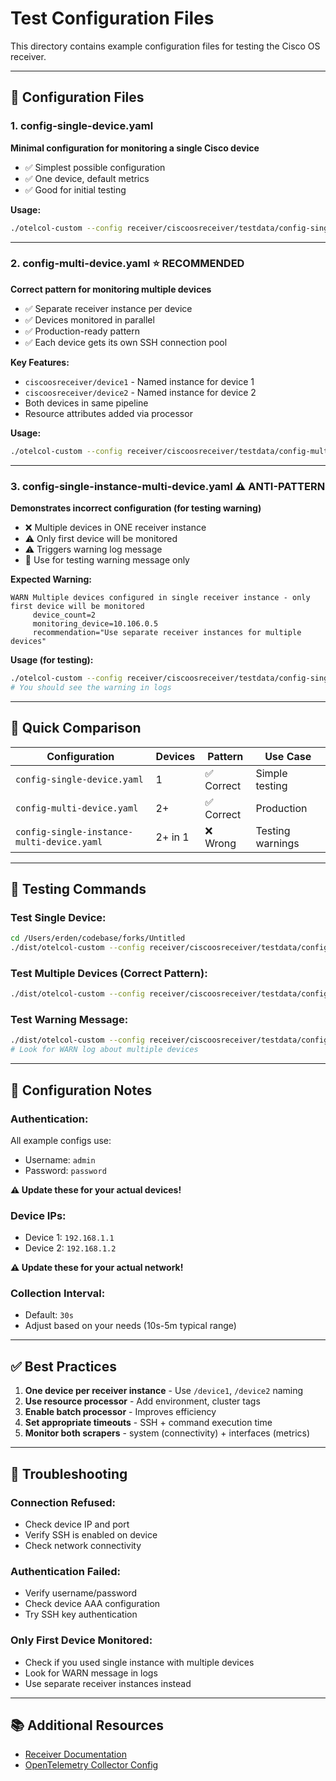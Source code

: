 # Test Configuration Files

This directory contains example configuration files for testing the Cisco OS receiver.

---

## 📄 Configuration Files

### **1. config-single-device.yaml**
**Minimal configuration for monitoring a single Cisco device**

- ✅ Simplest possible configuration
- ✅ One device, default metrics
- ✅ Good for initial testing

**Usage:**
```bash
./otelcol-custom --config receiver/ciscoosreceiver/testdata/config-single-device.yaml
```

---

### **2. config-multi-device.yaml** ⭐ **RECOMMENDED**
**Correct pattern for monitoring multiple devices**

- ✅ Separate receiver instance per device
- ✅ Devices monitored in parallel
- ✅ Production-ready pattern
- ✅ Each device gets its own SSH connection pool

**Key Features:**
- `ciscoosreceiver/device1` - Named instance for device 1
- `ciscoosreceiver/device2` - Named instance for device 2
- Both devices in same pipeline
- Resource attributes added via processor

**Usage:**
```bash
./otelcol-custom --config receiver/ciscoosreceiver/testdata/config-multi-device.yaml
```

---

### **3. config-single-instance-multi-device.yaml** ⚠️ **ANTI-PATTERN**
**Demonstrates incorrect configuration (for testing warning)**

- ❌ Multiple devices in ONE receiver instance
- ⚠️ Only first device will be monitored
- ⚠️ Triggers warning log message
- 🧪 Use for testing warning message only

**Expected Warning:**
```
WARN Multiple devices configured in single receiver instance - only first device will be monitored
     device_count=2
     monitoring_device=10.106.0.5
     recommendation="Use separate receiver instances for multiple devices"
```

**Usage (for testing):**
```bash
./otelcol-custom --config receiver/ciscoosreceiver/testdata/config-single-instance-multi-device.yaml
# You should see the warning in logs
```

---

## 🎯 Quick Comparison

| Configuration | Devices | Pattern | Use Case |
|--------------|---------|---------|----------|
| `config-single-device.yaml` | 1 | ✅ Correct | Simple testing |
| `config-multi-device.yaml` | 2+ | ✅ Correct | Production |
| `config-single-instance-multi-device.yaml` | 2+ in 1 | ❌ Wrong | Testing warnings |

---

## 🚀 Testing Commands

### **Test Single Device:**
```bash
cd /Users/erden/codebase/forks/Untitled
./dist/otelcol-custom --config receiver/ciscoosreceiver/testdata/config-single-device.yaml
```

### **Test Multiple Devices (Correct Pattern):**
```bash
./dist/otelcol-custom --config receiver/ciscoosreceiver/testdata/config-multi-device.yaml
```

### **Test Warning Message:**
```bash
./dist/otelcol-custom --config receiver/ciscoosreceiver/testdata/config-single-instance-multi-device.yaml
# Look for WARN log about multiple devices
```

---

## 📝 Configuration Notes

### **Authentication:**
All example configs use:
- Username: `admin`
- Password: `password`

**⚠️ Update these for your actual devices!**

### **Device IPs:**
- Device 1: `192.168.1.1`
- Device 2: `192.168.1.2`

**⚠️ Update these for your actual network!**

### **Collection Interval:**
- Default: `30s`
- Adjust based on your needs (10s-5m typical range)

---

## ✅ Best Practices

1. **One device per receiver instance** - Use `/device1`, `/device2` naming
2. **Use resource processor** - Add environment, cluster tags
3. **Enable batch processor** - Improves efficiency
4. **Set appropriate timeouts** - SSH + command execution time
5. **Monitor both scrapers** - system (connectivity) + interfaces (metrics)

---

## 🐛 Troubleshooting

### **Connection Refused:**
- Check device IP and port
- Verify SSH is enabled on device
- Check network connectivity

### **Authentication Failed:**
- Verify username/password
- Check device AAA configuration
- Try SSH key authentication

### **Only First Device Monitored:**
- Check if you used single instance with multiple devices
- Look for WARN message in logs
- Use separate receiver instances instead

---

## 📚 Additional Resources

- [Receiver Documentation](../README.md)
- [OpenTelemetry Collector Config](https://opentelemetry.io/docs/collector/configuration/)
